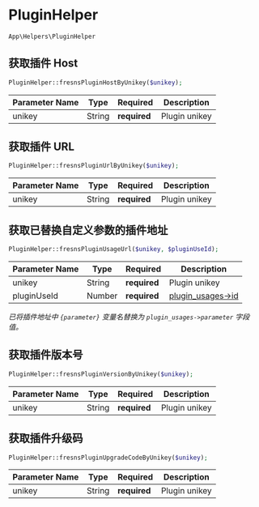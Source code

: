 # PluginHelper

`App\Helpers\PluginHelper`

## 获取插件 Host

```php
PluginHelper::fresnsPluginHostByUnikey($unikey);
```
| Parameter Name | Type | Required | Description |
| --- | --- | --- | --- |
| unikey | String | **required** | Plugin unikey |

## 获取插件 URL

```php
PluginHelper::fresnsPluginUrlByUnikey($unikey);
```
| Parameter Name | Type | Required | Description |
| --- | --- | --- | --- |
| unikey | String | **required** | Plugin unikey |

## 获取已替换自定义参数的插件地址

```php
PluginHelper::fresnsPluginUsageUrl($unikey, $pluginUseId);
```
| Parameter Name | Type | Required | Description |
| --- | --- | --- | --- |
| unikey | String | **required** | Plugin unikey |
| pluginUseId | Number | **required** | [plugin_usages->id](../../database/plugins/plugin-usages.md) |

*已将插件地址中 `{parameter}` 变量名替换为 `plugin_usages->parameter` 字段值。*

## 获取插件版本号

```php
PluginHelper::fresnsPluginVersionByUnikey($unikey);
```
| Parameter Name | Type | Required | Description |
| --- | --- | --- | --- |
| unikey | String | **required** | Plugin unikey |

## 获取插件升级码

```php
PluginHelper::fresnsPluginUpgradeCodeByUnikey($unikey);
```
| Parameter Name | Type | Required | Description |
| --- | --- | --- | --- |
| unikey | String | **required** | Plugin unikey |
